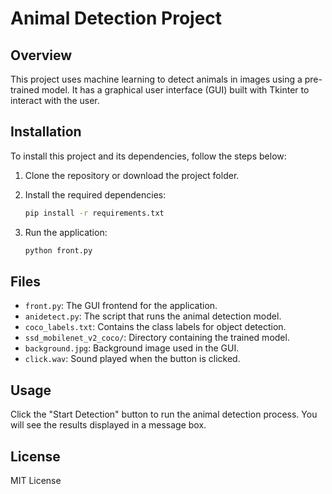 # Animal Detection Project

## Overview
This project uses machine learning to detect animals in images using a pre-trained model. It has a graphical user interface (GUI) built with Tkinter to interact with the user.

## Installation

To install this project and its dependencies, follow the steps below:

1. Clone the repository or download the project folder.
2. Install the required dependencies:

    ```bash
    pip install -r requirements.txt
    ```

3. Run the application:

    ```bash
    python front.py
    ```

## Files

- `front.py`: The GUI frontend for the application.
- `anidetect.py`: The script that runs the animal detection model.
- `coco_labels.txt`: Contains the class labels for object detection.
- `ssd_mobilenet_v2_coco/`: Directory containing the trained model.
- `background.jpg`: Background image used in the GUI.
- `click.wav`: Sound played when the button is clicked.

## Usage
Click the "Start Detection" button to run the animal detection process. You will see the results displayed in a message box.

## License
MIT License
